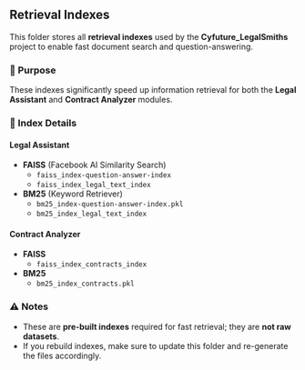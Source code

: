 ## Retrieval Indexes

This folder stores all **retrieval indexes** used by the **Cyfuture_LegalSmiths** project to enable fast document search and question-answering.

### 🔎 Purpose
These indexes significantly speed up information retrieval for both the **Legal Assistant** and **Contract Analyzer** modules.

### 📂 Index Details

#### Legal Assistant
- **FAISS** (Facebook AI Similarity Search)  
  - `faiss_index-question-answer-index`  
  - `faiss_index_legal_text_index`
- **BM25** (Keyword Retriever)  
  - `bm25_index-question-answer-index.pkl`  
  - `bm25_index_legal_text_index`

#### Contract Analyzer
- **FAISS**  
  - `faiss_index_contracts_index`
- **BM25**  
  - `bm25_index_contracts.pkl`

### ⚠️ Notes
- These are **pre-built indexes** required for fast retrieval; they are **not raw datasets**.  
- If you rebuild indexes, make sure to update this folder and re-generate the files accordingly.
